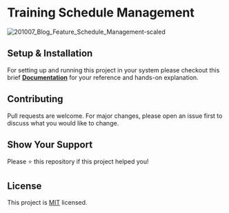 # Training Schedule Management

![201007_Blog_Feature_Schedule_Management-scaled](https://user-images.githubusercontent.com/70385488/223933676-f358fdf4-dfdf-46d1-a3f6-7efcfd6f9ef1.jpeg)



## Setup & Installation

For setting up and running this project in your system please checkout this brief **[Documentation](https://github.com/kishanrajput23/Training-Schedule-Management/blob/main/project_guide.md)** for your reference and hands-on explanation.

## Contributing
Pull requests are welcome. For major changes, please open an issue first to discuss what you would like to change.



## Show Your Support

Please ⭐️ this repository if this project helped you!

## License
This project is [MIT](https://choosealicense.com/licenses/mit/) licensed.
